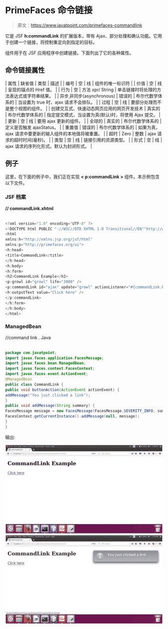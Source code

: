 # PrimeFaces 命令链接

> 原文：<https://www.javatpoint.com/primefaces-commandlink>

它是 JSF **h:commandLink** 的扩展版本，带有 Ajax、部分处理和确认功能。它用于创建一个链接，将控制重定向到指定的目标。

组件用于在 JSF 应用程序中创建链接。下面列出了它的各种属性。

## 命令链接属性

| 属性 | 缺省值 | 类型 | 描述 |
| 编号 | 空 | 线 | 组件的唯一标识符 |
| 价值 | 空 | 线 | 呈现的锚点的 Href 值。 |
| 行为 | 空 | 方法 xpr/ String | 单击链接时将处理的方法表达式或字符串结果。 |
| 异步ˌ非同步(asynchronous) | 错误的 | 布尔代数学体系的 | 当设置为 true 时，ajax 请求不会排队。 |
| 过程 | 空 | 线 | 要部分处理而不是整个视图的组件。 |
| 创建交互式、快速动态网页应用的网页开发技术 | 真实的 | 布尔代数学体系的 | 指定提交模式，当设置为真(默认)时，将使用 Ajax 提交。 |
| 更新 | 空 | 线 | 要用 ajax 更新的组件。 |
| 全球的 | 真实的 | 布尔代数学体系的 | 定义是否触发 ajaxStatus。 |
| 重置值 | 错误的 | 布尔代数学体系的 | 如果为真，ajax 请求中要更新的输入组件的本地值将被重置。 |
| 超时 | Zero | 整数 | ajax 请求的超时时间(毫秒)。 |
| 类型 | 空 | 线 | 链接引用的资源类型。 |
| 形式 | 空 | 线 | ajax 请求的序列化形式。默认为封闭形式。 |

## 例子

这里，在下面的例子中，我们正在实现 **< p:commandLink >** 组件。本示例包含以下文件。

### JSF 档案

**// commandLink.xhtml**

```java

<?xml version='1.0' encoding='UTF-8' ?>
<!DOCTYPE html PUBLIC "-//W3C//DTD XHTML 1.0 Transitional//EN""http://www.w3.org/TR/xhtml1/DTD/xhtml1-transitional.dtd">
<html 
xmlns:h="http://xmlns.jcp.org/jsf/html"
xmlns:p="http://primefaces.org/ui">
<h:head>
<title>CommandLink</title>
</h:head>
<h:body>
<h:form>
<h2>CommandLink Example</h2>
<p:growl id="growl" life="3000" />
<p:commandLink id="ajax" update="growl" actionListener="#{commandLink.buttonAction}">
<h:outputText value="Click here" />
</p:commandLink>
</h:form>
</h:body>
</html>

```

### ManagedBean

//command link . Java

```java

package com.javatpoint;
import javax.faces.application.FacesMessage;
import javax.faces.bean.ManagedBean;
import javax.faces.context.FacesContext;
import javax.faces.event.ActionEvent;
@ManagedBean
public class CommandLink {
public void buttonAction(ActionEvent actionEvent) {
addMessage("You just clicked a link");
}
public void addMessage(String summary) {
FacesMessage message = new FacesMessage(FacesMessage.SEVERITY_INFO, summary,  null);
FacesContext.getCurrentInstance().addMessage(null, message);
}
}

```

输出:

![PrimeFaces CommandLink 1](img/cefb06cfd3ded30a1c62cd210672f88a.png)
![PrimeFaces CommandLink 2](img/54ea39a741366fa6f451db78252857c2.png)